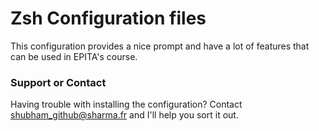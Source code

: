 Zsh Configuration files
====

This configuration provides a nice prompt and have a lot of features that can be used in EPITA's course.

### Support or Contact

Having trouble with installing the configuration? Contact shubham_github@sharma.fr and I'll help you sort it out.